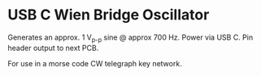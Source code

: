 # USB C Wien Bridge Oscillator

Generates an approx. 1 V<sub>p-p</sub> sine @ approx 700 Hz. Power via USB C. Pin header output to next PCB.

For use in a morse code CW telegraph key network.
